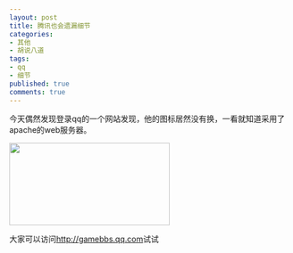 ```yaml
---
layout: post
title: 腾讯也会遗漏细节
categories:
- 其他
- 胡说八道
tags:
- qq
- 细节
published: true
comments: true
---
```

<p>今天偶然发现登录qq的一个网站发现，他的图标居然没有换，一看就知道采用了apache的web服务器。</p>

<p><img class="alignnone size-medium wp-image-173" title="b3sf_z3n0plxxsbb71" src="http://www.fireyang.com/blog/wp-content/uploads/2008/07/b3sf_z3n0plxxsbb71.jpg" alt="" width="287" height="148" /></p>

<p>大家可以访问<a href="http://gamebbs.qq.com" target="_blank">http://gamebbs.qq.com</a>试试</p>
